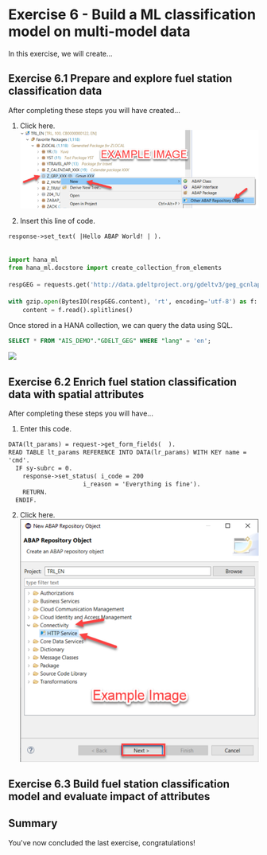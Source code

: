 # Exercise 6 - Build a ML classification model on multi-model data

In this exercise, we will create...

## Exercise 6.1 Prepare and explore fuel station classification data<a name="subex1"></a>

After completing these steps you will have created...

1. Click here.
<br>![](/exercises/ex6/images/02_01_0010.png)

2.	Insert this line of code.
```abap
response->set_text( |Hello ABAP World! | ). 
```

````Python

import hana_ml
from hana_ml.docstore import create_collection_from_elements

respGEG = requests.get('http://data.gdeltproject.org/gdeltv3/geg_gcnlapi/20211108120300.geg-gcnlapi.json.gz')

with gzip.open(BytesIO(respGEG.content), 'rt', encoding='utf-8') as f:
    content = f.read().splitlines()


````
Once stored in a HANA collection, we can query the data using SQL.

````SQL
SELECT * FROM "AIS_DEMO"."GDELT_GEG" WHERE "lang" = 'en';
````

![](images/c02_01_0010.png)

## Exercise 6.2 Enrich fuel station classification data with spatial attributes<a name="subex2"></a>

After completing these steps you will have...

1.	Enter this code.
```abap
DATA(lt_params) = request->get_form_fields(  ).
READ TABLE lt_params REFERENCE INTO DATA(lr_params) WITH KEY name = 'cmd'.
  IF sy-subrc = 0.
    response->set_status( i_code = 200
                     i_reason = 'Everything is fine').
    RETURN.
  ENDIF.

```

2.	Click here.
<br>![](/exercises/ex6/images/02_02_0010.png)

## Exercise 6.3 Build fuel station classification model and evaluate impact of attributes<a name="subex3"></a>

## Summary

You've now concluded the last exercise, congratulations! 

